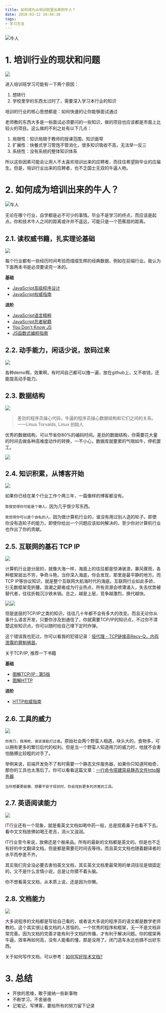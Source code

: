 ```yaml
---
title: 如何成为从培训班里出来的牛人？
date: 2018-03-12 19:44:10
tags:
- 学习方法
---
```


![牛人](/images/20180312210006_ggoJT5_.jpeg)

<!-- more -->

# 1. 培训行业的现状和问题

![](/images/20180312210146_0EzB4z_.jpeg)

进入培训班学习可能有一下两个原因：

1. 想转行
2. 学校里学的东西太过时了，需要深入学习本行业的知识

培训的行业的核心思想都是：如何快速的让你能够面试通过

老师教的东西大多是一些面试必须要问的一些知识，做的项目也应该都是市面上比较火的项目。这么做的不利之处有以下几点：

1. 局限性：知识局限于教师的授课范围，知识面窄
2. 扩展性：快餐式学习管饱不管消化，很多知识吸收不高，无法举一反三
3. 系统性：没有系统的整体知识体系

所以这些因素可能会让用人不太喜欢培训出来的应聘者，而往往希望刚毕业的应届生。但是，培训行业出来的应聘者，也不乏国士无双的牛逼人物。

# 2. 如何成为培训出来的牛人？

![牛人](/images/20180312210006_ggoJT5_.jpeg)

无论在哪个行业，自学都是必不可少的事情。毕业不是学习的终点，而应该是起点。你和技术牛人之间的距离或许并不遥远，可能只是一个芭蕉扇的距离。

## 2.1. 读权威书籍，扎实理论基础

![](/images/20180312205915_vK65MG_images.jpeg)

每个行业都有一些经历时间考验而熠熠生辉的经典数据，例如在前端行业。我认为下面两本书是必须要读完一本的。

**基础**

- [JavaScript高级程序设计](https://book.douban.com/subject/10546125/)
- [JavaScript权威指南](https://book.douban.com/subject/1232061/)

**进阶**
- [JavaScript语言精粹](https://book.douban.com/subject/3590768/)
- [JavaScript忍者秘籍](https://book.douban.com/subject/26638316/)
- [You Don't Know JS](https://book.douban.com/subject/25883834/)
- [JS函数式编程指南](https://llh911001.gitbooks.io/mostly-adequate-guide-chinese/content/)

## 2.2. 动手能力，闲话少说，放码过来

![](/images/20180312210414_APpqMz_Screenshot.jpeg)

各种demo啊，效果啊，有时间自己都可以撸一遍，放在github上，又不收钱，还能提高动手能力。

## 2.3. 数据结构

![](/images/20180312205748_PCryFT_.jpeg)

> 差劲的程序员操心代码，牛逼的程序员操心数据结构和它们之间的关系。 一一Linus Torvalds, Linux 创始人

优秀的数据结构，可以节省你80%的编码时间。差劲的数据结构，你需要花大量的时间去做各种高难度动作的转换，一不小心，数据库就要累的气喘如牛，停机罢工。

![](/images/20180313113812_yObLd0_.jpeg)

## 2.4. 知识积累，从博客开始

![](/images/20180312205835_RKuuzw_.jpeg)


如果你已经在某个行业工作个两三年，一篇像样的博客都没有。

`那我觉得你可能是个懒人。`因为几乎很少写东西。

`我觉得你可以是个自私的人。`因为做计算机行业的，谁没有用过别人造的轮子。即使你没有造轮子的能力，即使你给出一个问题应该如何解决的，至少你对计算机行业也作出了你的贡献。


## 2.5. 互联网的基石 TCP IP

![](/images/20180312205615_vUZuEg_.jpeg)

计算机行业是分层的，就像大海一样，海面上的往往都是惊涛骇浪，暴风骤雨，各种框架层出不穷，争奇斗艳。当你深入海底，你会发现，那里是最平静的地方。而TCP IP等协议知识，就是整个互联网大航海时代的海底。互联网行业如此多娇，引无数框架竞折腰。浪潮之巅者成为行业热点，所有资源会喷薄涌入，失去优势被替代者，往往折戟沉沙铁未销。总之，越是上层，竞争越激烈，换代越快。

![](/images/20180313113545_2Wlw3y_.jpeg)![](/images/20180313113633_GQRwhD_images.jpeg)

但是底层的TCP/IP之类的知识，往往几十年都不会有多大的改变。而且无论你从事什么语言开发，只要你涉及到通信了，你就需要TCP/IP的知识点，不过你不清楚这些知识点，你可以随时给自己埋下定时炸弹。

这个错误我也犯过，你可以看我的犯错记录：[哑代理 - TCP链接高Recv-Q，内存泄露的罪魁祸首](https://wdd.js.org/tcp-high-recv-q-or-send-q-reasons.html)。

关于TCP/IP, 推荐一下书籍

**基础**

- [图解TCP/IP : 第5版](https://book.douban.com/subject/24737674/)
- [图解HTTP](https://book.douban.com/subject/25863515/)

**进阶**

- [HTTP权威指南](https://book.douban.com/subject/10746113/)

## 2.6. 工具的威力

![](/images/20180312205507_oFCW2L_images.jpeg)

`你用刀，我用枪，谁说谁能打过谁`。原始社会两个野蛮人相遇，块头大的，食物多，可以拥有更多的繁衍后代的权利。但是当一个野蛮人知道用刀的威力时，他就不会害怕胳膊比较粗的对手了。

举例来说，前端开发免不了有时需要一个静态文件服务器，如果你只知道阿帕奇，那你的工具也太落后了。你可以看看这篇文章：[一行命令搭建简易静态文件http服务器](https://wdd.js.org/one-command-create-static-file-server.html)

`当你想要更偷懒，想要不安于现状时，你会找到更多的厉害的工具。`

## 2.7. 英语阅读能力

![](/images/20180312211550_3JOQkF_.jpeg)


IT行业还有一个现象，就是看英文文档如喝中药一般，总是捏着鼻子也看不下去。看中文文档放佛如喝王老吉，消火又滋润。

IT行业至今来说，放佛还是个舶来品。所有的最新的文档都是英文的。但是也不乏有好的中文翻译文档，但是都是需要花时间去等待。而且英文文档也随着翻译者的水平而参差不齐。

其实我们完全没必要去害怕英文文档，其实英文文档里最常用的单词往往是很固定的。又不是什么言情小说，总是让你摸不着头脑。

你不想看英文文档，从本质上说，还是因为你懒。


## 2.8. 文档能力

![](/images/20180312212821_8MdIOS_.jpeg)

大多说程序的文档都是写给自己看的，或者说大多说的程序员的语文都是数学老师教的。这个其实很让看文档的人苦恼的。一个优秀的程序和框架，无一不是文档非常完善。因为文档的完善才能有利于文档的传播，才有利于解决问题。你的框架再牛逼，效率再如何高，没有人能看的懂，那是没用了。闭门造车永远也搞不出好东西。

关于如何写作文档，可以参考：[如何写好技术文档?](https://wdd.js.org/how-to-write-a-technical-document.html)


# 3. 总结

- 开放的思维，敢于接纳一些新事物
- 不断学习，不舍昼夜
- 记笔记，写博客，要给所有的努力留下记录








